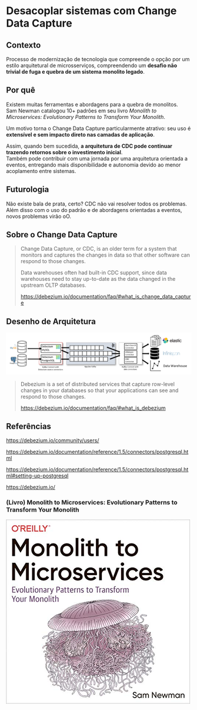 # Desacoplar sistemas com Change Data Capture

## Contexto

Processo de modernização de tecnologia que compreende o opção por um estilo arquitetural de microsserviços, compreendendo um **desafio não trivial de fuga e quebra de um sistema monolito legado**.

## Por quê

Existem muitas ferramentas e abordagens para a quebra de monolitos.  
Sam Newman catalogou 10+ padrões em seu livro *Monolith to Microservices: Evolutionary Patterns to Transform Your Monolith*.

Um motivo torna o Change Data Capture particularmente atrativo: seu uso é **extensível e sem impacto direto nas camadas de aplicação**.

Assim, quando bem sucedida, **a arquitetura de CDC pode continuar trazendo retornos sobre o investimento inicial**.  
Também pode contribuir com uma jornada por uma arquitetura orientada a eventos, entregando mais disponibilidade e autonomia devido ao menor acoplamento entre sistemas.

## Futurologia

Não existe bala de prata, certo? CDC não vai resolver todos os problemas. Além disso com o uso do padrão e de abordagens orientadas a eventos, novos problemas virão oO.

## Sobre o Change Data Capture

> Change Data Capture, or CDC, is an older term for a system that monitors and captures the changes in data so that other software can respond to those changes.
>
>Data warehouses often had built-in CDC support, since data warehouses need to stay up-to-date as the data changed in the upstream OLTP databases.
>
>https://debezium.io/documentation/faq/#what_is_change_data_capture


## Desenho de Arquitetura

![(Debezium Architecture](Debezium-Architecture.png)

>Debezium is a set of distributed services that capture row-level changes in your databases so that your applications can see and respond to those changes.
>
> https://debezium.io/documentation/faq/#what_is_debezium


## Referências

https://debezium.io/community/users/

https://debezium.io/documentation/reference/1.5/connectors/postgresql.html

https://debezium.io/documentation/reference/1.5/connectors/postgresql.html#setting-up-postgresql

https://debezium.io/

### (Livro) Monolith to Microservices: Evolutionary Patterns to Transform Your Monolith
![(Monolith to Microservices](Livro-Monolith-to-Microservices.jpg)
